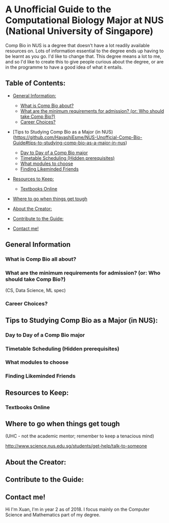 # A Unofficial Guide to the Computational Biology Major at NUS (National University of Singapore)

Comp Bio in NUS is a degree that doesn't have a lot readily available resources on. Lots of information essential to the degree ends up having to be learnt as you go. I'd like to change that. This degree means a lot to me, and so I'd like to create this to give people curious about the degree, or are in the programme to have a good idea of what it entails. 
## Table of Contents:

- [General Information:](https://github.com/HayashiEsme/NUS-Unofficial-Comp-Bio-Guide#what-is-comp-bio-all-about)
   - [What is Comp Bio about?](https://github.com/HayashiEsme/NUS-Unofficial-Comp-Bio-Guide#what-is-comp-bio-all-about)
   - [What are the minimum requirements for admission? (or: Who should take Comp Bio?)](https://github.com/HayashiEsme/NUS-Unofficial-Comp-Bio-Guide#what-are-the-minimum-requirements-for-admission-or-who-should-take-comp-bio) 
   - [Career Choices?](https://github.com/HayashiEsme/NUS-Unofficial-Comp-Bio-Guide#career-choices) 

- [Tips to Studying Comp Bio as a Major (in NUS)      (https://github.com/HayashiEsme/NUS-Unofficial-Comp-Bio-Guide#tips-to-studying-comp-bio-as-a-major-in-nus)
   - [Day to Day of a Comp Bio major](https://github.com/HayashiEsme/NUS-Unofficial-Comp-Bio-Guide#day-to-day-of-a-comp-bio-major)
   - [Timetable Scheduling (Hidden prerequisites)](https://github.com/HayashiEsme/NUS-Unofficial-Comp-Bio-Guide#timetable-scheduling-hidden-prerequisites)
   - [What modules to choose](https://github.com/HayashiEsme/NUS-Unofficial-Comp-Bio-Guide#what-modules-to-choose)
   - [Finding Likeminded Friends](https://github.com/HayashiEsme/NUS-Unofficial-Comp-Bio-Guide#finding-likeminded-friends) 

- [Resources to Keep:](https://github.com/HayashiEsme/NUS-Unofficial-Comp-Bio-Guide#resources-to-keep)
   - [Textbooks Online](https://github.com/HayashiEsme/NUS-Unofficial-Comp-Bio-Guide#textbooks-online)
   

- [Where to go when things get tough](https://github.com/HayashiEsme/NUS-Unofficial-Comp-Bio-Guide#where-to-go-when-things-get-tough) 

- [About the Creator:](https://github.com/HayashiEsme/NUS-Unofficial-Comp-Bio-Guide#about-the-creator)

- [Contribute to the Guide:](https://github.com/HayashiEsme/NUS-Unofficial-Comp-Bio-Guide#contribute-to-the-guide)

- [Contact me!](https://github.com/HayashiEsme/NUS-Unofficial-Comp-Bio-Guide#contact-me)

## General Information 

### What is Comp Bio all about?

### What are the minimum requirements for admission? (or: Who should take Comp Bio?)
(CS, Data Science, ML spec)

### Career Choices?

## Tips to Studying Comp Bio as a Major (in NUS):

### Day to Day of a Comp Bio major

### Timetable Scheduling (Hidden prerequisites)

### What modules to choose

### Finding Likeminded Friends 

## Resources to Keep:

### Textbooks Online

## Where to go when things get tough
(UHC - not the academic mentor; remember to keep a tenacious mind)

http://www.science.nus.edu.sg/students/get-help/talk-to-someone

## About the Creator:


## Contribute to the Guide:

## Contact me! 
Hi I'm Xuan, I'm in year 2 as of 2018. I focus mainly on the Computer Science and Mathematics part of my degree. 